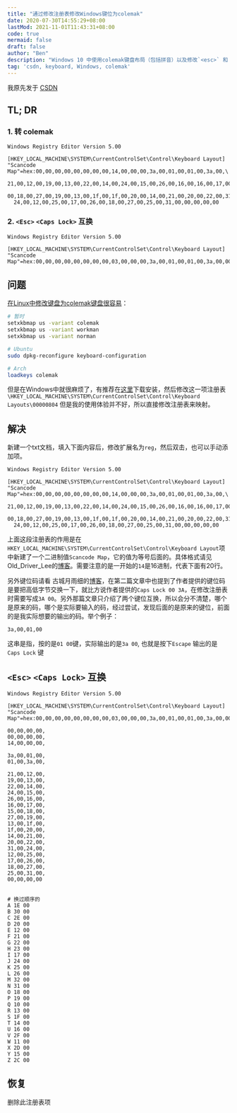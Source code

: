 ```yaml
---
title: "通过修改注册表修改Windows键位为colemak"
date: 2020-07-30T14:55:29+08:00
lastMod: 2021-11-01T11:43:31+08:00
code: true
mermaid: false
draft: false
author: "Ben"
description: "Windows 10 中使用colemak键盘布局（包括拼音）以及修改`<esc>` 和 `<Caps Lock>`"
tag: 'csdn, keyboard, Windows, colemak'
---
```


我原先发于 [CSDN](https://blog.csdn.net/BenSYZ)

## TL; DR
### 1. 转 colemak
```reg
Windows Registry Editor Version 5.00

[HKEY_LOCAL_MACHINE\SYSTEM\CurrentControlSet\Control\Keyboard Layout]
"Scancode Map"=hex:00,00,00,00,00,00,00,00,14,00,00,00,3a,00,01,00,01,00,3a,00,\
  21,00,12,00,19,00,13,00,22,00,14,00,24,00,15,00,26,00,16,00,16,00,17,00,15,\
  00,18,00,27,00,19,00,13,00,1f,00,1f,00,20,00,14,00,21,00,20,00,22,00,31,00,\
  24,00,12,00,25,00,17,00,26,00,18,00,27,00,25,00,31,00,00,00,00,00
```
### 2. `<Esc>` `<Caps Lock>` 互换

```reg
Windows Registry Editor Version 5.00

[HKEY_LOCAL_MACHINE\SYSTEM\CurrentControlSet\Control\Keyboard Layout]
"Scancode Map"=hex:00,00,00,00,00,00,00,00,03,00,00,00,3a,00,01,00,01,00,3a,00,00,00,00,00,00
```

## 问题
[在Linux中修改键盘为colemak键盘很容易](../keyboard_map_linux)：

```sh
# 暂时
setxkbmap us -variant colemak
setxkbmap us -variant workman
setxkbmap us -variant norman

# Ubuntu
sudo dpkg-reconfigure keyboard-configuration

# Arch
loadkeys colemak
```

但是在Windows中就很麻烦了，有推荐在[这里](https://colemak.com/Windows)下载安装，然后修改这一项注册表`\HKEY_LOCAL_MACHINE\SYSTEM\CurrentControlSet\Control\Keyboard Layouts\00000804` 但是我的使用体验并不好，所以直接修改注册表来映射。

## 解决

新建一个txt文档，填入下面内容后，修改扩展名为`reg`，然后双击，也可以手动添加项。

```reg
Windows Registry Editor Version 5.00

[HKEY_LOCAL_MACHINE\SYSTEM\CurrentControlSet\Control\Keyboard Layout]
"Scancode Map"=hex:00,00,00,00,00,00,00,00,14,00,00,00,3a,00,01,00,01,00,3a,00,\
  21,00,12,00,19,00,13,00,22,00,14,00,24,00,15,00,26,00,16,00,16,00,17,00,15,\
  00,18,00,27,00,19,00,13,00,1f,00,1f,00,20,00,14,00,21,00,20,00,22,00,31,00,\
  24,00,12,00,25,00,17,00,26,00,18,00,27,00,25,00,31,00,00,00,00,00
```

上面这段注册表的作用是在`HKEY_LOCAL_MACHINE\SYSTEM\CurrentControlSet\Control\Keyboard Layout`项中新建了一个二进制值`Scancode Map`，它的值为等号后面的。具体格式请见 Old_Driver_Lee的[博客](https://blog.csdn.net/Ace_Shiyuan/article/details/81283065)。需要注意的是一开始的`14`是16进制，代表下面有20行。


另外键位码请看 古城月雨细的[博客](https://blog.csdn.net/lhdalhd1996/article/details/90741092)，在第二篇文章中也提到了作者提供的键位码是要把高低字节交换一下，就比方说作者提供的`Caps Lock 00 3A`，在修改注册表时需要写成`3A 00`。另外那篇文章只介绍了两个键位互换，所以会分不清楚，哪个是原来的码，哪个是实际要输入的码，经过尝试，发现后面的是原来的键位，前面的是我实际想要的输出的码。举个例子：

```reg
3a,00,01,00
```

这串是指，按的是`01 00`键，实际输出的是`3a 00`, 也就是按下`Escape` 输出的是`Caps Lock` 键

## `<Esc>` `<Caps Lock>` 互换
```reg
Windows Registry Editor Version 5.00

[HKEY_LOCAL_MACHINE\SYSTEM\CurrentControlSet\Control\Keyboard Layout]
"Scancode Map"=hex:00,00,00,00,00,00,00,00,03,00,00,00,3a,00,01,00,01,00,3a,00,00,00,00,00,00
```

```reg
00,00,00,00,
00,00,00,00,
14,00,00,00,

3a,00,01,00,
01,00,3a,00,

21,00,12,00,
19,00,13,00,
22,00,14,00,
24,00,15,00,
26,00,16,00,
16,00,17,00,
15,00,18,00,
27,00,19,00,
13,00,1f,00,
1f,00,20,00,
14,00,21,00,
20,00,22,00,
31,00,24,00,
12,00,25,00,
17,00,26,00,
18,00,27,00,
25,00,31,00,
00,00,00,00


# 换过顺序的
A 1E 00 
B 30 00 
C 2E 00 
D 20 00 
E 12 00 
F 21 00 
G 22 00 
H 23 00 
I 17 00 
J 24 00 
K 25 00 
L 26 00 
M 32 00 
N 31 00 
O 18 00 
P 19 00 
Q 10 00 
R 13 00 
S 1F 00 
T 14 00 
U 16 00 
V 2F 00 
W 11 00 
X 2D 00 
Y 15 00 
Z 2C 00 
```

## 恢复
删除此注册表项

